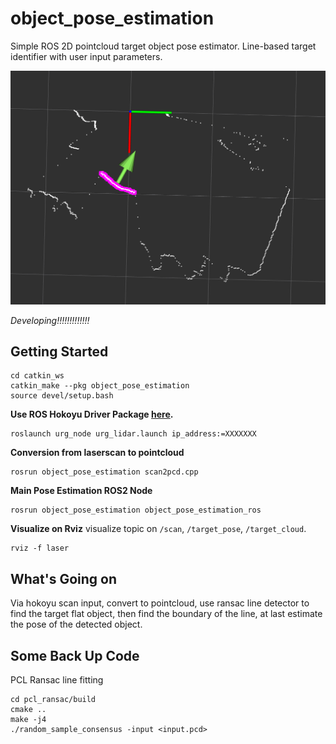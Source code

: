 # object_pose_estimation
Simple ROS 2D pointcloud target object pose estimator. Line-based target identifier with user input parameters.

![alt text](/resources/rviz_example.png?)

*Developing!!!!!!!!!!!!!*

## Getting Started

```
cd catkin_ws
catkin_make --pkg object_pose_estimation
source devel/setup.bash
```


**Use ROS Hokoyu Driver Package [here](https://github.com/ros-drivers/urg_node).**
```
roslaunch urg_node urg_lidar.launch ip_address:=XXXXXXX
```

**Conversion from laserscan to pointcloud**
``` 
rosrun object_pose_estimation scan2pcd.cpp 
```

**Main Pose Estimation ROS2 Node**
``` 
rosrun object_pose_estimation object_pose_estimation_ros
```

**Visualize on Rviz**
visualize topic on `/scan`, `/target_pose`, `/target_cloud`.
```
rviz -f laser
```


## What's Going on
Via hokoyu scan input, convert to pointcloud, use ransac line detector to find the target flat object, then find the boundary of the line, at last estimate the pose of the detected object.

## Some Back Up Code
PCL Ransac line fitting
```
cd pcl_ransac/build
cmake ..
make -j4
./random_sample_consensus -input <input.pcd>
```
